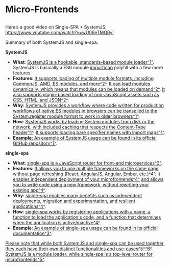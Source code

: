 # Micro-Frontends

## 
Here’s a good video on Single-SPA + SystemJS: https://www.youtube.com/watch?v=wU06eTMQ6yI


Summary of both SystemJS and single-spa:

**SystemJS**

-  **What**: [SystemJS is a hookable, standards-based module loader](https://github.com/systemjs/systemjs)[^1^](https://github.com/systemjs/systemjs).  SystemJS is basically a ES6 module [importmap](https://developer.mozilla.org/en-US/docs/Web/HTML/Element/script/type/importmap) polyfill with a few more features.
-   **Features**: [It supports loading of multiple module formats, including CommonJS, AMD, ES modules, and more](https://hix.dev/tools/javascript/system-js)[^2^](https://hix.dev/tools/javascript/system-js). [It can load modules dynamically, which means that modules can be loaded on demand](https://github.com/systemjs/systemjs)[^2^](https://hix.dev/tools/javascript/system-js). [It also supports plugin-based loading of non-JavaScript assets such as CSS, HTML, and JSON](https://github.com/systemjs/systemjs)[^2^](https://hix.dev/tools/javascript/system-js).
-   **Why**: [SystemJS provides a workflow where code written for production workflows of native ES modules in browsers can be transpiled to the System.register module format to work in older browsers](https://github.com/systemjs/systemjs)[^1^](https://github.com/systemjs/systemjs).
-  **How**: [SystemJS works by loading System modules from disk or the network, with included caching that respects the Content-Type header](https://github.com/systemjs/systemjs)[^1^](https://github.com/systemjs/systemjs). [It supports loading bare specifier names with import maps](https://github.com/systemjs/systemjs)[^1^](https://github.com/systemjs/systemjs).
-   [**Example**: An example of SystemJS usage can be found in its official GitHub repository](https://github.com/systemjs/systemjs)[^1^](https://github.com/systemjs/systemjs).

**single-spa**

-   **What**: [single-spa is a JavaScript router for front-end microservices](https://github.com/systemjs/systemjs)[^3^](https://single-spa.js.org/).
-   **Features**: [It allows you to use multiple frameworks on the same page without page refreshing (React, AngularJS, Angular, Ember, etc.)](https://github.com/systemjs/systemjs)[^4^](https://single-spa.js.org/docs/getting-started-overview/). [It enables independent deployment of your microfrontends](https://github.com/systemjs/systemjs)[^4^](https://single-spa.js.org/docs/getting-started-overview/) [and allows you to write code using a new framework, without rewriting your existing app](https://github.com/systemjs/systemjs)[^4^](https://single-spa.js.org/docs/getting-started-overview/).
-   **Why**: [single-spa enables many benefits such as independent deployments, migration and experimentation, and resilient applications](https://github.com/systemjs/systemjs)[^4^](https://single-spa.js.org/docs/getting-started-overview/).
-   **How**: [single-spa works by registering applications with a name, a function to load the application's code, and a function that determines when the application is active/inactive](https://github.com/systemjs/systemjs)[^4^](https://single-spa.js.org/docs/getting-started-overview/).
-   **Example**: [An example of single-spa usage can be found in its official documentation](https://single-spa.js.org/)[^3^](https://single-spa.js.org/).

[Please note that while both SystemJS and single-spa can be used together, they each have their own distinct functionalities and use-cases](https://single-spa.js.org/docs/faq/)[^5^](https://single-spa.js.org/docs/faq/)[^6^](https://single-spa.js.org/docs/ecosystem-vite/). [SystemJS is a module loader, while single-spa is a top-level router for microfrontends](https://single-spa.js.org/docs/faq/)[^5^](https://single-spa.js.org/docs/faq/).
